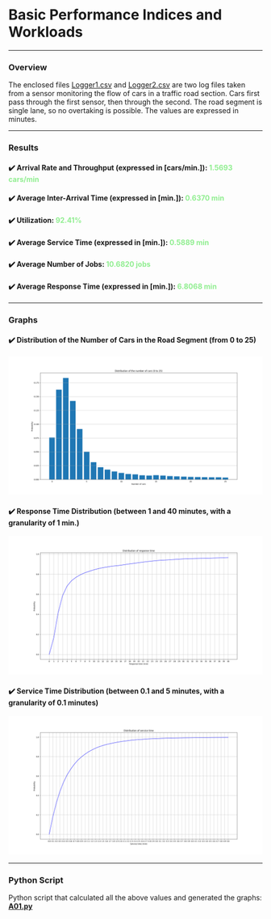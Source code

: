 # Basic Performance Indices and Workloads
___

### Overview
The enclosed files [Logger1.csv](Logger1.csv) and [Logger2.csv](Logger2.csv) are two log files taken from a sensor monitoring the flow of cars in a traffic road section. Cars first pass through the first sensor, then through the second. The road segment is single lane, so no overtaking is possible. The values are expressed in minutes.

---

### Results

#### ✔️ Arrival Rate and Throughput (expressed in [cars/min.]): <span style="color:lightgreen;font-weight:bold">1.5693 cars/min</span>

#### ✔️ Average Inter-Arrival Time (expressed in [min.]): <span style="color:lightgreen;font-weight:bold">0.6370 min</span>

#### ✔️ Utilization: <span style="color:lightgreen;font-weight:bold">92.41%</span>

#### ✔️ Average Service Time (expressed in [min.]): <span style="color:lightgreen;font-weight:bold">0.5889 min</span>

#### ✔️ Average Number of Jobs: <span style="color:lightgreen;font-weight:bold">10.6820 jobs</span>

#### ✔️ Average Response Time (expressed in [min.]): <span style="color:lightgreen;font-weight:bold">6.8068 min</span>

---

### Graphs

#### ✔️ Distribution of the Number of Cars in the Road Segment (from 0 to 25)
![Car Distribution](n_cars.png)

#### ✔️ Response Time Distribution (between 1 and 40 minutes, with a granularity of 1 min.)
![Response Time Distribution](resp_time.png)

#### ✔️ Service Time Distribution (between 0.1 and 5 minutes, with a granularity of 0.1 minutes)
![Service Time Distribution](serv_time.png)

---

### Python Script

Python script that calculated all the above values and generated the graphs: [**A01.py**](A01.py)